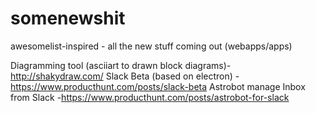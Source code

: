 # somenewshit
awesomelist-inspired - all the new stuff coming out (webapps/apps) 

Diagramming tool (asciiart to drawn block diagrams)- http://shakydraw.com/
Slack Beta (based on electron) - https://www.producthunt.com/posts/slack-beta
Astrobot manage Inbox from Slack -https://www.producthunt.com/posts/astrobot-for-slack
